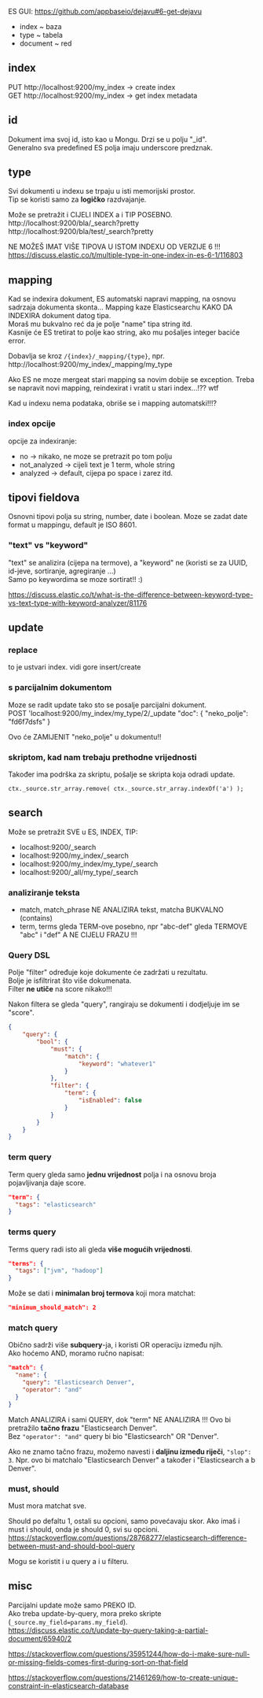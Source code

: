 
ES GUI:
https://github.com/appbaseio/dejavu#6-get-dejavu


- index ~ baza
- type ~ tabela
- document ~ red

## index 
PUT http://localhost:9200/my_index -> create index  
GET http://localhost:9200/my_index -> get index metadata


## id
Dokument ima svoj id, isto kao u Mongu. Drzi se u polju "_id".  
Generalno sva predefined ES polja imaju underscore predznak.


## type
Svi dokumenti u indexu se trpaju u isti memorijski prostor.  
Tip se koristi samo za **logičko** razdvajanje.


Može se pretražit i CIJELI INDEX a i TIP POSEBNO.  
http://localhost:9200/bla/_search?pretty  
http://localhost:9200/bla/test/_search?pretty  

NE MOŽEŠ IMAT VIŠE TIPOVA U ISTOM INDEXU OD VERZIJE 6 !!!  
https://discuss.elastic.co/t/multiple-type-in-one-index-in-es-6-1/116803

## mapping
Kad se indexira dokument, ES automatski napravi mapping,
na osnovu sadrzaja dokumenta skonta...
Mapping kaze Elasticsearchu KAKO DA INDEXIRA dokument datog tipa.  
Moraš mu bukvalno reć da je polje "name" tipa string itd.  
Kasnije će ES tretirat to polje kao string, ako mu pošaljes integer baciće error.

Dobavlja se kroz `/{index}/_mapping/{type}`, npr. http://localhost:9200/my_index/_mapping/my_type

Ako ES ne moze mergeat stari mapping sa novim dobije se exception.
Treba se napravit novi mapping, reindexirat i vratit u stari index...!?? wtf

Kad u indexu nema podataka, obriše se i mapping automatski!!!?

### index opcije
opcije za indexiranje: 

- no -> nikako, ne moze se pretrazit po tom polju
- not_analyzed -> cijeli text je 1 term, whole string
- analyzed -> default, cijepa po space i zarez itd.

## tipovi fieldova

Osnovni tipovi polja su string, number, date i boolean.
Moze se zadat date format u mappingu, default je ISO 8601.

### "text" vs "keyword" 
"text" se analizira (cijepa na termove), a "keyword" ne (koristi se za UUID, id-jeve, sortiranje, agregiranje ...)  
Samo po keywordima se moze sortirat!! :)

https://discuss.elastic.co/t/what-is-the-difference-between-keyword-type-vs-text-type-with-keyword-analyzer/81176

## update

### replace
to je ustvari index. vidi gore insert/create

### s parcijalnim dokumentom
Moze se radit update tako sto se posalje parcijalni dokument.  
POST 'localhost:9200/my_index/my_type/2/_update
"doc": {
    "neko_polje": "fd6f7dsfs"
}

Ovo će ZAMIJENIT "neko_polje" u dokumentu!!

### skriptom, kad nam trebaju prethodne vrijednosti
Također ima podrška za skriptu, pošalje se skripta koja odradi update.

`ctx._source.str_array.remove( ctx._source.str_array.indexOf('a') );`


## search
Može se pretražit SVE u ES, INDEX, TIP:
- localhost:9200/_search
- localhost:9200/my_index/_search
- localhost:9200/my_index/my_type/_search
- localhost:9200/_all/my_type/_search


### analiziranje teksta
- match, match_phrase NE ANALIZIRA tekst, matcha BUKVALNO (contains)
- term, terms gleda TERM-ove posebno, npr "abc-def" gleda TERMOVE "abc" i "def" A NE CIJELU FRAZU !!!

### Query DSL
Polje "filter" određuje koje dokumente će zadržati u rezultatu.  
Bolje je isfiltrirat što više dokumenata.  
Filter **ne utiče** na score nikako!!!

Nakon filtera se gleda "query", rangiraju se dokumenti i dodjeljuje im se "score".
```json
{
    "query": {
        "bool": {
            "must": {
                "match": {
                    "keyword": "whatever1"
                }
            },
            "filter": {
                "term": {
                    "isEnabled": false
                }
            }
        }
    }
}
```

### term query
Term query gleda samo **jednu vrijednost** polja i na osnovu broja pojavljivanja daje score.
```json
"term": {
  "tags": "elasticsearch"
}
```
### terms query
Terms query radi isto ali gleda **više mogućih vrijednosti**.
```json
"terms": {
  "tags": ["jvm", "hadoop"]
}
```
Može se dati i **minimalan broj termova** koji mora matchat:

```json
"minimum_should_match": 2
```

### match query
Obično sadrži više **subquery**-ja, i koristi OR operaciju između njih.  
Ako hoćemo AND, moramo ručno napisat:
```json
"match": {
  "name": {
    "query": "Elasticsearch Denver",
    "operator": "and"
  }
}
```
Match ANALIZIRA i sami QUERY, dok "term" NE ANALIZIRA !!!
Ovo bi pretražilo **tačno frazu** "Elasticsearch Denver".  
Bez `"operator": "and"` query bi bio "Elasticsearch" OR "Denver".

Ako ne znamo tačno frazu, možemo navesti i **daljinu između riječi**, `"slop": 3`. Npr. ovo bi matchalo "Elasticsearch Denver" a također i "Elasticsearch a b Denver".

### must, should
Must mora matchat sve. 

Should po defaltu 1, ostali su opcioni, samo povećavaju skor. Ako imaš i must i should, onda je should 0, svi su opcioni.
https://stackoverflow.com/questions/28768277/elasticsearch-difference-between-must-and-should-bool-query

Mogu se koristit i u query a i u filteru.

## misc

Parcijalni update može samo PREKO ID.  
Ako treba update-by-query, mora preko skripte (`_source.my_field=params.my_field`).  
https://discuss.elastic.co/t/update-by-query-taking-a-partial-document/65940/2

https://stackoverflow.com/questions/35951244/how-do-i-make-sure-null-or-missing-fields-comes-first-during-sort-on-that-field

https://stackoverflow.com/questions/21461269/how-to-create-unique-constraint-in-elasticsearch-database


